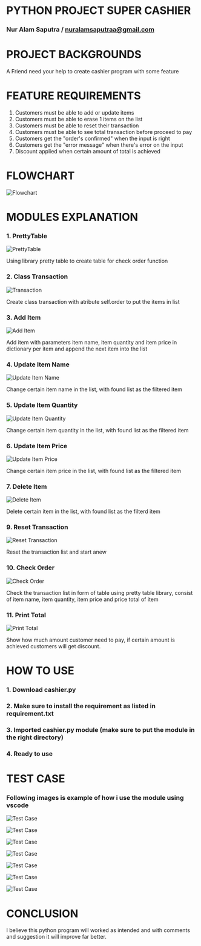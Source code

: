 # PYTHON PROJECT SUPER CASHIER
### Nur Alam Saputra / nuralamsaputraa@gmail.com

# PROJECT BACKGROUNDS
A Friend need your help to create cashier program with some feature

# FEATURE REQUIREMENTS
1. Customers must be able to add or update items
2. Customers must be able to erase 1 items on the list
3. Customers must be able to reset their transaction
4. Customers must be able to see total transaction before proceed to pay
5. Customers get the "order's confirmed" when the input is right
6. Customers get the "error message" when there's error on the input
7. Discount applied when certain amount of total is achieved

# FLOWCHART
![Flowchart](https://github.com/nuralamsaputra/Cashier-Project/blob/master/img/flowchart%20super%20cashier.drawio.png)

# MODULES EXPLANATION

### 1. PrettyTable
![PrettyTable](https://github.com/nuralamsaputra/Cashier-Project/blob/master/img/01.%20prettytable.png)

Using library pretty table to create table for check order function
### 2. Class Transaction
![Transaction](https://github.com/nuralamsaputra/Cashier-Project/blob/master/img/02.%20class%20Transaction.png)

Create class transaction with atribute self.order to put the items in list
### 3. Add Item
![Add Item](https://github.com/nuralamsaputra/Cashier-Project/blob/master/img/03.%20add_item.png)

Add item with parameters item name, item quantity and item price in dictionary per item and append the next item into the list
### 4. Update Item Name
![Update Item Name](https://github.com/nuralamsaputra/Cashier-Project/blob/master/img/04.%20update_item_name.png)

Change certain item name in the list, with found list as the filtered item 
### 5. Update Item Quantity
![Update Item Quantity](https://github.com/nuralamsaputra/Cashier-Project/blob/master/img/05.update_item_qty.png)

Change certain item quantity in the list, with found list as the filtered item
### 6. Update Item Price
![Update Item Price](https://github.com/nuralamsaputra/Cashier-Project/blob/master/img/06.update_item_price.png)

Change certain item price in the list, with found list as the filtered item
### 7. Delete Item
![Delete Item](https://github.com/nuralamsaputra/Cashier-Project/blob/master/img/07.delete_item.png)

Delete certain item in the list, with found list as the filterd item
### 9. Reset Transaction
![Reset Transaction](https://github.com/nuralamsaputra/Cashier-Project/blob/master/img/08.reset_item.png)

Reset the transaction list and start anew
### 10. Check Order
![Check Order](https://github.com/nuralamsaputra/Cashier-Project/blob/master/img/09.%20check_order.png)

Check the transaction list in form of table using pretty table library, consist of item name, item quantity, item price and price total of item
### 11. Print Total
![Print Total](https://github.com/nuralamsaputra/Cashier-Project/blob/master/img/10.%20print_total.png)

Show how much amount customer need to pay, if certain amount is achieved customers will get discount.
# HOW TO USE 

### 1. Download cashier.py 
### 2. Make sure to install the requirement as listed in requirement.txt
### 3. Imported cashier.py module (make sure to put the module in the right directory)
### 4. Ready to use

# TEST CASE

### Following images is example of how i use the module using vscode

![Test Case](https://github.com/nuralamsaputra/Cashier-Project/blob/master/img/12.png)

![Test Case](https://github.com/nuralamsaputra/Cashier-Project/blob/master/img/13.png)

![Test Case](https://github.com/nuralamsaputra/Cashier-Project/blob/master/img/14.png)

![Test Case](https://github.com/nuralamsaputra/Cashier-Project/blob/master/img/15.png)

![Test Case](https://github.com/nuralamsaputra/Cashier-Project/blob/master/img/16.png)

![Test Case](https://github.com/nuralamsaputra/Cashier-Project/blob/master/img/17.png)

![Test Case](https://github.com/nuralamsaputra/Cashier-Project/blob/master/img/18.png)

# CONCLUSION

I believe this python program will worked as intended and with comments and suggestion it will improve far better.

